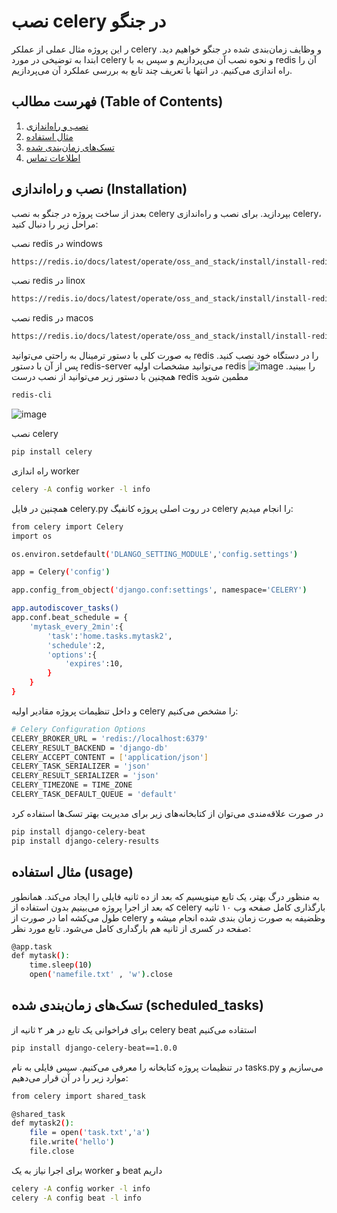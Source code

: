  # نصب celery در جنگو
ر این پروژه مثال عملی از عملکر celery و وظایف زمان‌بندی شده در جنگو خواهیم دید.
ابتدا به توضیخی در مورد celery و نحوه نصب آن می‌پردازیم و سپس به با redis آن را راه اندازی می‌کنیم.
در انتها با تعریف چند تابع به بررسی عملکرد آن می‌پردازیم.

## فهرست مطالب (Table of Contents)

1. [نصب و راه‌اندازی](#installation)
2. [مثال استفاده](#usage)
3. [تسک‌های زمان‌بندی شده](#scheduled_tasks)
4. [اطلاعات تماس](#contact)

## نصب و راه‌اندازی (Installation)

بعدز از ساخت پروژه در جنگو به نصب celery بپردازید.
برای نصب و راه‌اندازی celery، مراحل زیر را دنبال کنید:

نصب redis در windows
```sh
https://redis.io/docs/latest/operate/oss_and_stack/install/install-redis/install-redis-on-windows/
```
نصب redis در linox
```sh
https://redis.io/docs/latest/operate/oss_and_stack/install/install-redis/install-redis-on-linux/
```
نصب redis در macos
```sh
https://redis.io/docs/latest/operate/oss_and_stack/install/install-redis/install-redis-on-mac-os/
```
به صورت کلی با دستور ترمینال به راحتی می‌توانید redis را در دستگاه خود نصب کنید. پس از آن با دستور redis-server می‌توانید مشخصات اولیه redis را ببینید.
![image](https://github.com/user-attachments/assets/c83704c4-81bb-41cb-ba0e-3476297ab9cc)
همچنین با دستور زیر می‌توانید از نصب درست redis مطمین شوید
```sh
redis-cli
```
![image](https://github.com/user-attachments/assets/630fb96e-4725-4250-babf-f7384ad0e16c)

نصب celery
```sh
pip install celery
```
راه اندازی worker
```sh
celery -A config worker -l info
```
همچنین در فایل celery.py در روت اصلی پروژه کانفیگ celery را انجام میدیم:‌
```sh
from celery import Celery
import os

os.environ.setdefault('DLANGO_SETTING_MODULE','config.settings')

app = Celery('config')

app.config_from_object('django.conf:settings', namespace='CELERY')

app.autodiscover_tasks()
app.conf.beat_schedule = {
    'mytask_every_2min':{
        'task':'home.tasks.mytask2',
        'schedule':2,
        'options':{
            'expires':10,
        }
    }
}
```
و داخل تنظیمات پروژه مقادیر اولیه celery را مشخص می‌کنیم:
```sh
# Celery Configuration Options
CELERY_BROKER_URL = 'redis://localhost:6379'
CELERY_RESULT_BACKEND = 'django-db'
CELERY_ACCEPT_CONTENT = ['application/json']
CELERY_TASK_SERIALIZER = 'json'
CELERY_RESULT_SERIALIZER = 'json'
CELERY_TIMEZONE = TIME_ZONE
CELERY_TASK_DEFAULT_QUEUE = 'default'
```

در صورت علاقه‌مندی می‌توان از کتابخانه‌های زیر برای مدیریت بهتر تسک‌ها استفاده کرد 
```sh
pip install django-celery-beat
pip install django-celery-results
```

##  مثال استفاده (usage)
به منظور درگ بهتر، یک تابع مینویسیم که بعد از ده ثانیه فایلی را ایجاد می‌کند. همانطور که بعد از اجرا پروژه می‌بینیم بدون استفاده از celery بارگذاری کامل صفحه وب ۱۰ ثانیه طول می‌کشه اما در صورت از celery وظضیفه به صورت زمان بندی شده انجام میشه و صفحه در کسری از ثانیه هم بارگداری کامل می‌شود.
تابع مورد نظر:
```sh
@app.task
def mytask():
    time.sleep(10)
    open('namefile.txt' , 'w').close
```
## تسک‌های زمان‌بندی شده (scheduled_tasks)

برای فراخوانی یک تابع در هر ۲ ثانیه از celery beat استقاده می‌کنیم 
```sh
pip install django-celery-beat==1.0.0
```
در تنظیمات پروژه کتابخانه را معرفی می‌کنیم.
سپس فایلی به نام tasks.py می‌سازیم و موارد زیر را در آن قرار می‌دهیم: 
```sh
from celery import shared_task

@shared_task
def mytask2():
    file = open('task.txt','a')
    file.write('hello')
    file.close
```
برای اجرا نیاز به یک worker و beat داریم 
```sh
celery -A config worker -l info
celery -A config beat -l info
```


